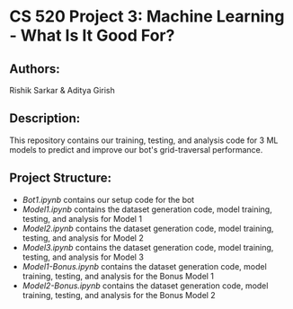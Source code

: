 # CS 520 Project 3: Machine Learning - What Is It Good For?

## Authors:
Rishik Sarkar & Aditya Girish

## Description:
This repository contains our training, testing, and analysis code for 3 ML models to predict and improve our bot's grid-traversal performance.

## Project Structure:
- *Bot1.ipynb* contains our setup code for the bot
- *Model1.ipynb* contains the dataset generation code, model training, testing, and analysis for Model 1
- *Model2.ipynb* contains the dataset generation code, model training, testing, and analysis for Model 2
- *Model3.ipynb* contains the dataset generation code, model training, testing, and analysis for Model 3
- *Model1-Bonus.ipynb* contains the dataset generation code, model training, testing, and analysis for the Bonus Model 1
- *Model2-Bonus.ipynb* contains the dataset generation code, model training, testing, and analysis for the Bonus Model 2